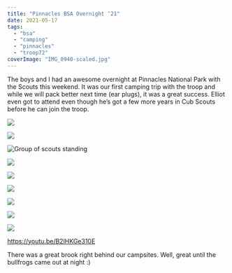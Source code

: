 ```yaml
---
title: "Pinnacles BSA Overnight ‘21"
date: 2021-05-17
tags: 
  - "bsa"
  - "camping"
  - "pinnacles"
  - "troop72"
coverImage: "IMG_0940-scaled.jpg"
---
```


The boys and I had an awesome overnight at Pinnacles National Park with the Scouts this weekend. It was our first camping trip with the troop and while we will pack better next time (ear plugs), it was a great success. Elliot even got to attend even though he’s got a few more years in Cub Scouts before he can join the troop.

![](images/IMG_0935-scaled.jpg?ssl=1&resize=1920%2C1920)

![](images/IMG_0938-scaled.jpg?ssl=1&resize=2000%2C2000)

![Group of scouts standing](images/IMG_0940-scaled.jpg?ssl=1&resize=1920%2C1920)

![](images/IMG_0943-scaled.jpg?ssl=1&resize=1920%2C1920)

![](images/IMG_0945-scaled.jpg?ssl=1&resize=2000%2C2000)

![](images/IMG_0946-scaled.jpg?ssl=1&resize=1920%2C1920)

![](images/IMG_0949-scaled.jpg?ssl=1&resize=2000%2C2000)

![](images/IMG_0952-scaled.jpg?ssl=1&resize=2000%2C2000)

![](images/IMG_0953-scaled.jpg?ssl=1&resize=2000%2C2000)

https://youtu.be/B2lHKGe310E

There was a great brook right behind our campsites. Well, great until the bullfrogs came out at night :)
